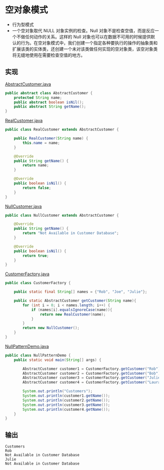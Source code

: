 # 空对象模式
- 行为型模式
- 一个空对象取代 NULL 对象实例的检查。Null 对象不是检查空值，而是反应一个不做任何动作的关系。这样的 Null 对象也可以在数据不可用的时候提供默认的行为。在空对象模式中，我们创建一个指定各种要执行的操作的抽象类和扩展该类的实体类，还创建一个未对该类做任何实现的空对象类，该空对象类将无缝地使用在需要检查空值的地方。

## 实现

[AbstractCustomer.java](../designpattern/src/main/java/com/wjpdev/designpattern/behavioral/nullobjectpattern/AbstractCustomer.java)
```java
public abstract class AbstractCustomer {
    protected String name;
    public abstract boolean isNil();
    public abstract String getName();
}
```

[RealCustomer.java](../designpattern/src/main/java/com/wjpdev/designpattern/behavioral/nullobjectpattern/RealCustomer.java)
```java
public class RealCustomer extends AbstractCustomer {

    public RealCustomer(String name) {
        this.name = name;
    }

    @Override
    public String getName() {
        return name;
    }

    @Override
    public boolean isNil() {
        return false;
    }
}
```

[NullCustomer.java](../designpattern/src/main/java/com/wjpdev/designpattern/behavioral/nullobjectpattern/NullCustomer.java)
```java
public class NullCustomer extends AbstractCustomer {

    @Override
    public String getName() {
        return "Not Available in Customer Database";
    }

    @Override
    public boolean isNil() {
        return true;
    }
}
```

[CustomerFactory.java](../designpattern/src/main/java/com/wjpdev/designpattern/behavioral/nullobjectpattern/CustomerFactory.java)
```java
public class CustomerFactory {

    public static final String[] names = {"Rob", "Joe", "Julie"};

    public static AbstractCustomer getCustomer(String name){
        for (int i = 0; i < names.length; i++) {
            if (names[i].equalsIgnoreCase(name)){
                return new RealCustomer(name);
            }
        }
        return new NullCustomer();
    }
}
```

[NullPatternDemo.java](../designpattern/src/main/java/com/wjpdev/designpattern/behavioral/nullobjectpattern/NullPatternDemo.java)
```java
public class NullPatternDemo {
    public static void main(String[] args) {

        AbstractCustomer customer1 = CustomerFactory.getCustomer("Rob");
        AbstractCustomer customer2 = CustomerFactory.getCustomer("Bob");
        AbstractCustomer customer3 = CustomerFactory.getCustomer("Julie");
        AbstractCustomer customer4 = CustomerFactory.getCustomer("Laura");

        System.out.println("Customers");
        System.out.println(customer1.getName());
        System.out.println(customer2.getName());
        System.out.println(customer3.getName());
        System.out.println(customer4.getName());
    }
}
```

## 输出
```
Customers
Rob
Not Available in Customer Database
Julie
Not Available in Customer Database
```